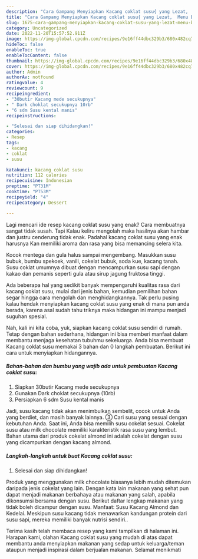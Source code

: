 ```yaml
---
description: "Cara Gampang Menyiapkan Kacang coklat susu{ yang Lezat,  Menu Buat lebaran"
title: "Cara Gampang Menyiapkan Kacang coklat susu{ yang Lezat,  Menu Buat lebaran"
slug: 1675-cara-gampang-menyiapkan-kacang-coklat-susu-yang-lezat-menu-buat-lebaran
category: Uncategorized
date: 2022-11-20T15:57:52.911Z
image: https://img-global.cpcdn.com/recipes/9e16ff44dbc329b3/680x482cq70/kacang-coklat-susu-foto-resep-utama.jpg
hideToc: false
enableToc: true
enableTocContent: false
thumbnail: https://img-global.cpcdn.com/recipes/9e16ff44dbc329b3/680x482cq70/kacang-coklat-susu-foto-resep-utama.jpg
cover: https://img-global.cpcdn.com/recipes/9e16ff44dbc329b3/680x482cq70/kacang-coklat-susu-foto-resep-utama.jpg
author: Admin
authorAv: notfound
ratingvalue: 4
reviewcount: 9
recipeingredient:
- "30butir Kacang mede secukupnya"
- " Dark choklat secukupnya 10rb"
- "6 sdm Susu kental manis"
recipeinstructions:

- "Selesai dan siap dihidangkan!"
categories:
- Resep
tags:
- kacang
- coklat
- susu

katakunci: kacang coklat susu 
nutrition: 112 calories
recipecuisine: Indonesian
preptime: "PT31M"
cooktime: "PT53M"
recipeyield: "4"
recipecategory: Dessert

---
```



Lagi mencari ide resep kacang coklat susu yang enak? Cara membuatnya sangat tidak susah. Tapi Kalau keliru mengolah maka hasilnya akan hambar dan justru cenderung tidak enak. Padahal kacang coklat susu yang enak harusnya Kan memiliki aroma dan rasa yang bisa memancing selera kita.


Kocok mentega dan gula halus sampai mengembang. Masukkan susu bubuk, bumbu spekoek, vanili, cokelat bubuk, soda kue, kacang tanah. Susu coklat umumnya dibuat dengan mencampurkan susu sapi dengan kakao dan pemanis seperti gula atau sirup jagung fruktosa tinggi.

Ada beberapa hal yang sedikit banyak mempengaruhi kualitas rasa dari kacang coklat susu, mulai dari jenis bahan, kemudian pemilihan bahan segar hingga cara mengolah dan menghidangkannya. Tak perlu pusing kalau hendak menyiapkan kacang coklat susu yang enak di mana pun anda berada, karena asal sudah tahu triknya maka hidangan ini mampu menjadi suguhan spesial.


Nah, kali ini kita coba, yuk, siapkan kacang coklat susu sendiri di rumah. Tetap dengan bahan sederhana, hidangan ini bisa memberi manfaat dalam membantu menjaga kesehatan tubuhmu sekeluarga. Anda bisa membuat Kacang coklat susu memakai 3 bahan dan 0 langkah pembuatan. Berikut ini cara untuk menyiapkan hidangannya.

<!--inarticleads1-->

##### Bahan-bahan dan bumbu yang wajib ada untuk pembuatan Kacang coklat susu:

1. Siapkan 30butir Kacang mede secukupnya
1. Gunakan  Dark choklat secukupnya (10rb)
1. Persiapkan 6 sdm Susu kental manis


Jadi, susu kacang tidak akan menimbulkan sembelit, cocok untuk Anda yang berdiet, dan masih banyak lainnya. ③ Cari susu yang sesuai dengan kebutuhan Anda. Saat ini, Anda bisa memilih susu cokelat sesuai. Cokelat susu atau milk chocolate memiliki karakteristik rasa susu yang lembut. Bahan utama dari produk cokelat almond ini adalah cokelat dengan susu yang dicampurkan dengan kacang almond. 

<!--inarticleads2-->

##### Langkah-langkah untuk buat Kacang coklat susu:


1. Selesai dan siap dihidangkan!

Produk yang menggunakan milk chocolate biasanya lebih mudah ditemukan daripada jenis cokelat yang lain. Dengan kata lain makanan yang sehat pun dapat menjadi makanan berbahaya atau makanan yang salah, apabila dikonsumsi bersama dengan susu. Berikut daftar lengkap makanan yang tidak boleh dicampur dengan susu. Manfaat: Susu Kacang Almond dan Kedelai. Meskipun susu kacang tidak menawarkan kandungan protein dari susu sapi, mereka memiliki banyak nutrisi sendiri.. 

Terima kasih telah membaca resep yang kami tampilkan di halaman ini. Harapan kami, olahan Kacang coklat susu yang mudah di atas dapat membantu anda menyiapkan makanan yang sedap untuk keluarga/teman ataupun menjadi inspirasi dalam berjualan makanan. Selamat menikmati
